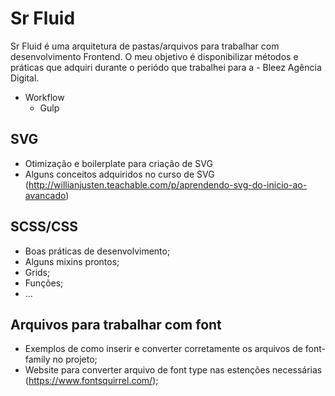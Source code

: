 # Sr Fluid 

Sr Fluid é uma arquitetura de pastas/arquivos para trabalhar com desenvolvimento Frontend. O meu objetivo é disponibilizar métodos e práticas que adquiri durante o periódo que trabalhei para a - Bleez Agência Digital. 

* Workflow 
  - Gulp
  
## SVG 
  - Otimização e boilerplate para criação de SVG 
  - Alguns conceitos adquiridos no curso de SVG (http://willianjusten.teachable.com/p/aprendendo-svg-do-inicio-ao-avancado)

## SCSS/CSS
  - Boas práticas de desenvolvimento;
  - Alguns mixins prontos;
  - Grids;
  - Funções;
  - ...
  
## Arquivos para trabalhar com font
  - Exemplos de como inserir e converter corretamente os arquivos de font-family no projeto;
  - Website para converter arquivo de font type nas estenções necessárias (https://www.fontsquirrel.com/);
